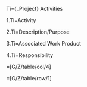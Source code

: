 Ti={_Project} Activities

1.Ti=Activity

2.Ti=Description/Purpose

3.Ti=Associated Work Product
	
4.Ti=Responsibility

=[G/Z/table/col/4]

=[G/Z/table/row/1]
